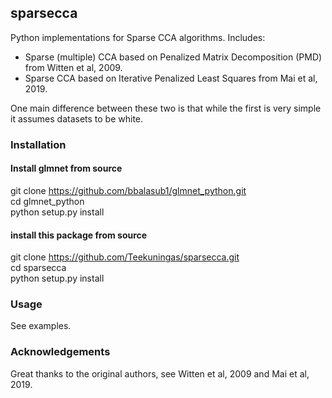 ## sparsecca

Python implementations for Sparse CCA algorithms. Includes:

* Sparse (multiple) CCA based on Penalized Matrix Decomposition (PMD) from Witten et al, 2009. 
* Sparse CCA based on Iterative Penalized Least Squares from Mai et al, 2019.  
  
One main difference between these two is that while the first is very simple it assumes datasets to be white.

### Installation

#### Install glmnet from source
git clone https://github.com/bbalasub1/glmnet_python.git  
cd glmnet_python  
python setup.py install

#### install this package from source
git clone https://github.com/Teekuningas/sparsecca.git  
cd sparsecca  
python setup.py install

### Usage

See examples.

### Acknowledgements

Great thanks to the original authors, see Witten et al, 2009 and Mai et al, 2019.
